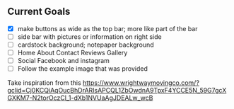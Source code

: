 ## Current Goals

- [x] make buttons as wide as the top bar; more like part of the bar
- [ ] side bar with pictures or information on right side
- [ ] cardstock background; notepaper background
- [ ] Home About Contact Reviews Gallery
- [ ] Social Facebook and instagram
- [ ] Follow the example image that was provided

Take inspiration from this
https://www.wrightwaymovingco.com/?gclid=Cj0KCQiAqOucBhDrARIsAPCQL1ZbOwdnA9TpxF4YCCE5N_59G7gcXGXKM7-N2torOczCl_1-dXb1NVUaAgJDEALw_wcB